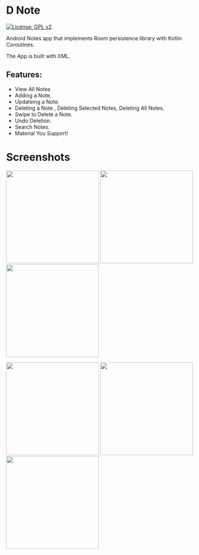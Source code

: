 # D Note
[![License: GPL v2](https://img.shields.io/badge/License-GPL_v2-blue.svg)](https://www.gnu.org/licenses/old-licenses/gpl-2.0.en.html)

Android Notes app that implements Room persistence library with Kotlin Coroutines.

The App is built with XML.
## Features:
 - View All Notes
 - Adding a Note.
 - Updateing a Note.
 - Deleting a Note , Deleting Selected Notes, Deleting All Notes.
 - Swipe to Delete a Note.
 - Undo Deletion.
 - Search Notes. 
 - Material You Support!
# Screenshots
<img src="https://github.com/MahmoudRH/RoomXML/blob/main/screenshots/all_notes.png" width="250" style="max-width:100%;"> <img src="https://github.com/MahmoudRH/RoomXML/blob/main/screenshots/add_new.png" width="250" style="max-width:100%;"> <img src="https://github.com/MahmoudRH/RoomXML/blob/main/screenshots/search.png" width="250" style="max-width:100%;">

<img src="https://github.com/MahmoudRH/RoomXML/blob/main/screenshots/updating.png" width="250" style="max-width:100%;"> <img src="https://github.com/MahmoudRH/RoomXML/blob/main/screenshots/selection.png" width="250" style="max-width:100%;"> <img src="https://github.com/MahmoudRH/RoomXML/blob/main/screenshots/deletion.png" width="250" style="max-width:100%;">
 
